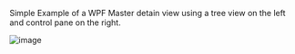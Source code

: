 Simple Example of a WPF Master detain view using a tree view on the left and control pane on the right.


![image](https://github.com/user-attachments/assets/e9f70ffa-ee08-40b0-aecf-5413d3a827c5)
